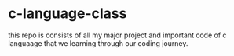 # c-language-class
 this repo is consists of all my major project and important code of c languaage that we learning through our coding journey.
